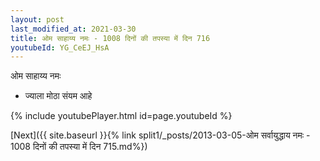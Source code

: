 ```yaml
---
layout: post
last_modified_at: 2021-03-30
title: ओम साहाय्य नमः - 1008 दिनों की तपस्या में दिन 716
youtubeId: YG_CeEJ_HsA
---
```

 
 
 ओम साहाय्य नमः  
 
 -  ज्याला मोठा संयम आहे 
 
  
 
  
 
 
 
 
 
 


{% include youtubePlayer.html id=page.youtubeId %}
 
[Next]({{ site.baseurl }}{% link  split1/_posts/2013-03-05-ओम सर्वायुद्धाय नमः - 1008 दिनों की तपस्या में दिन 715.md%})
 
